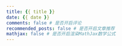 ```yaml
---
title: {{ title }}
date: {{ date }}
comments: false # 是否开启评论
recommended_posts: false # 是否开启文章推荐
mathjax: false # 是否开启渲染MathJax数学公式
---
```

